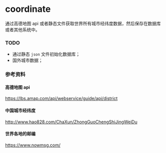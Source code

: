 # coordinate

通过高德地图 api 或者静态文件获取世界所有城市经纬度数据，然后保存在数据库或者其他系统中。

### TODO

- 通过静态 `json` 文件初始化数据库；
- 国外城市数据；

### 参考资料

#### 高德地图 api

https://lbs.amap.com/api/webservice/guide/api/district

#### 中国城市经纬度

http://www.hao828.com/ChaXun/ZhongGuoChengShiJingWeiDu

#### 世界各地的邮编

https://www.nowmsg.com/
